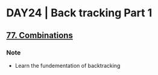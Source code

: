 # DAY24 | Back tracking Part 1
## [77. Combinations](https://leetcode.com/problems/combinations/)
### Note
- Learn the fundementation of backtracking 

